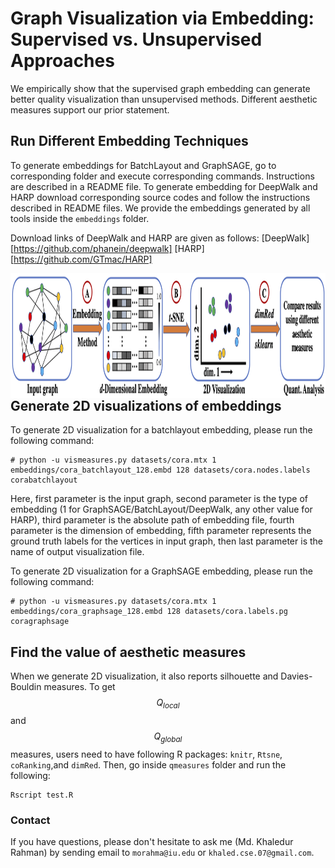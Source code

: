 # Graph Visualization via Embedding: Supervised vs. Unsupervised Approaches
We empirically show that the supervised graph embedding can generate better quality visualization than unsupervised methods. Different aesthetic measures support our prior statement.

## Run Different  Embedding Techniques
To generate embeddings for BatchLayout and GraphSAGE, go to corresponding folder and execute corresponding commands. Instructions are described in a README file. To generate embedding for DeepWalk and HARP download corresponding source codes and follow the instructions described in README files. We provide the embeddings generated by all tools inside the `embeddings` folder.

Download links of DeepWalk and HARP are given as follows:
[DeepWalk][https://github.com/phanein/deepwalk]
[HARP][https://github.com/GTmac/HARP]

<img align="left" width="850" height="200" src="./visualizations/vispipeline.png">

## Generate 2D visualizations of embeddings
To generate 2D visualization for a batchlayout embedding, please run the following command:
```
# python -u vismeasures.py datasets/cora.mtx 1 embeddings/cora_batchlayout_128.embd 128 datasets/cora.nodes.labels corabatchlayout
```
Here, first parameter is the input graph, second parameter is the type of embedding (1 for GraphSAGE/BatchLayout/DeepWalk, any other value for HARP), third parameter is the absolute path of embedding file, fourth parameter is the dimension of embedding, fifth parameter represents the ground truth labels for the vertices in input graph, then last parameter is the name of output visualization file.

To generate 2D visualization for a GraphSAGE embedding, please run the following command:
```
# python -u vismeasures.py datasets/cora.mtx 1 embeddings/cora_graphsage_128.embd 128 datasets/cora.labels.pg coragraphsage
```

## Find the value of aesthetic measures
When we generate 2D visualization, it also reports silhouette and Davies-Bouldin measures. To get $$Q_{local}$$ and $$Q_{global}$$ measures, users need to have following R packages: `knitr`, `Rtsne`, `coRanking`,and `dimRed`. Then, go inside `qmeasures` folder and run the following:
```
Rscript test.R
```


### Contact 
If you have questions, please don't hesitate to ask me (Md. Khaledur Rahman) by sending email to `morahma@iu.edu` or `khaled.cse.07@gmail.com`.
